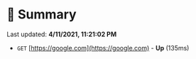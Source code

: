 # 📖 Summary
Last updated: **4/11/2021, 11:21:02 PM**

- `GET` [https://google.com](https://google.com) - **Up** (135ms)
